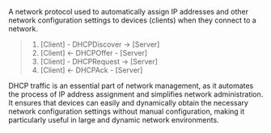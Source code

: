 A network protocol used to automatically assign IP addresses and other network configuration settings to devices (clients) when they connect to a network. 

> 1. [Client] - DHCPDiscover -> [Server]
> 2. [Client] <- DHCPOffer - [Server]
> 3. [Client] - DHCPRequest -> [Server]
> 4. [Client] <- DHCPAck - [Server]

DHCP traffic is an essential part of network management, as it automates the process of IP address assignment and simplifies network administration. It ensures that devices can easily and dynamically obtain the necessary network configuration settings without manual configuration, making it particularly useful in large and dynamic network environments.